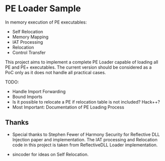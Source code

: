 PE Loader Sample
=================

In memory execution of PE executables:

 * Self Relocation
 * Memory Mapping
 * IAT Processing
 * Relocation
 * Control Transfer
	
This project aims to implement a complete PE Loader capable of loading all PE and PE+ executables. The current version should be considered as a PoC only as it does not handle all practical cases.

TODO:

 * Handle Import Forwarding
 * Bound Imports
 * Is it possible to relocate a PE if relocation table is not included? Hack++?
 * Most Important: Documentation of PE Loading Process
	
Thanks
-------

* Special thanks to Stephen Fewer of Harmony Security for Reflective DLL Injection paper and implementation. The IAT processing and Relocation code in this project is taken from ReflectiveDLL Loader implementation.

* sincoder for ideas on Self Relocation.
